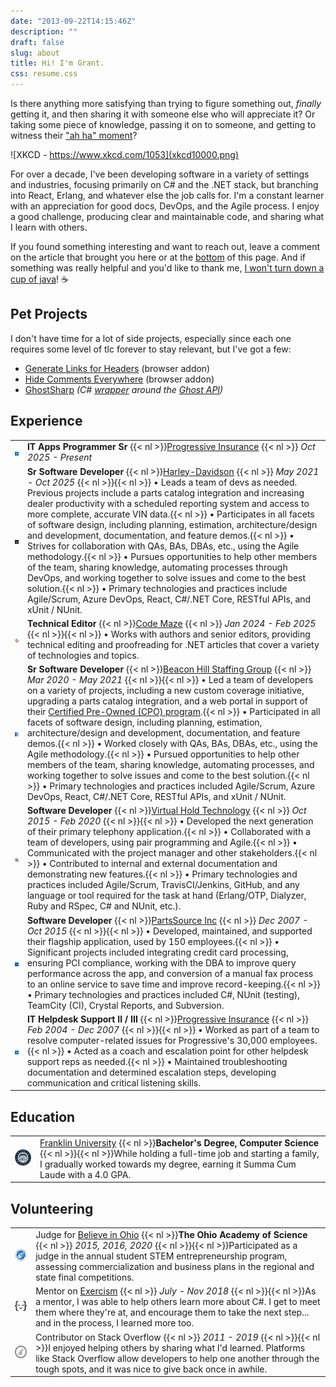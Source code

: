 ```yaml
---
date: "2013-09-22T14:15:46Z"
description: ""
draft: false
slug: about
title: Hi! I'm Grant.
css: resume.css
---
```

Is there anything more satisfying than trying to figure something out, _finally_ getting it, and then sharing it with someone else who will appreciate it? Or taking some piece of knowledge, passing it on to someone, and getting to witness their ["ah ha" moment](https://xkcd.com/1053/)?

![XKCD - https://www.xkcd.com/1053](xkcd10000.png)

For over a decade, I've been developing software in a variety of settings and industries, focusing primarily on C# and the .NET stack, but branching into React, Erlang, and whatever else the job calls for. I'm a constant learner with an appreciation for good docs, DevOps, and the Agile process. I enjoy a good challenge, producing clear and maintainable code, and sharing what I learn with others.

If you found something interesting and want to reach out, leave a comment on the article that brought you here or at the [bottom](#comments) of this page. And if something was really helpful and you'd like to thank me, [I won't turn down a cup of java](https://www.buymeacoffee.com/fhnVUiB19)! ☕

## Pet Projects

I don't have time for a lot of side projects, especially since each one requires some level of tlc forever to stay relevant, but I've got a few:

- [Generate Links for Headers](https://grantwinney.com/generate-links-for-headers/) (browser addon)
- [Hide Comments Everywhere](https://grantwinney.com/hide-comments-everywhere/) (browser addon)
- [GhostSharp](https://grantwinney.com/ghostsharp/) _(C#_ [_wrapper_](https://grantwinney.com/what-is-an-api-wrapper/) _around the_ [_Ghost API_](https://docs.ghost.org/api/)_)_

## Experience

|                           |                                                                                                                                                                                                                                                                                                                                                                                                                                                                                                                                                                                                                                                                                                                                                                                                                                                                                                                                                                                                                                                                                                                        |
| ------------------------- | ---------------------------------------------------------------------------------------------------------------------------------------------------------------------------------------------------------------------------------------------------------------------------------------------------------------------------------------------------------------------------------------------------------------------------------------------------------------------------------------------------------------------------------------------------------------------------------------------------------------------------------------------------------------------------------------------------------------------------------------------------------------------------------------------------------------------------------------------------------------------------------------------------------------------------------------------------------------------------------------------------------------------------------------------------------------------------------------------------------------------- |
| ![](progressive-logo.png) | **IT Apps Programmer Sr**  {{< nl >}}[Progressive Insurance](https://www.progressive.com/)  {{< nl >}} _Oct 2025 - Present_                                                                                                                                                                                                                                                                                                                                                                                                                                                                                                                                                                                                                                                                                                                                                                                                                                                                                                                                                                                            |
| ![](hd-logo.png)          | **Sr Software Developer**  {{< nl >}}[Harley-Davidson](https://www.harley-davidson.com)  {{< nl >}} _May 2021 - Oct 2025_ {{< nl >}}{{< nl >}} &#x2022; Leads a team of devs as needed. Previous projects include a parts catalog integration and increasing dealer productivity with a scheduled reporting system and access to more complete, accurate VIN data.{{< nl >}} &#x2022; Participates in all facets of software design, including planning, estimation, architecture/design and development, documentation, and feature demos.{{< nl >}} &#x2022; Strives for collaboration with QAs, BAs, DBAs, etc., using the Agile methodology.{{< nl >}} &#x2022; Pursues opportunities to help other members of the team, sharing knowledge, automating processes through DevOps, and working together to solve issues and come to the best solution.{{< nl >}} &#x2022; Primary technologies and practices include Agile/Scrum, Azure DevOps, React, C#/.NET Core, RESTful APIs, and xUnit / NUnit.                                                                                                                |
| ![](codemaze-logo.jpg)    | **Technical Editor**  {{< nl >}}[Code Maze](https://code-maze.com)  {{< nl >}} _Jan 2024 - Feb 2025_ {{< nl >}}{{< nl >}} &#x2022; Works with authors and senior editors, providing technical editing and proofreading for .NET articles that cover a variety of technologies and topics.                                                                                                                                                                                                                                                                                                                                                                                                                                                                                                                                                                                                                                                                                                                                                                                                                              |
| ![](beaconhill-logo.jpg)  | **Sr Software Developer**  {{< nl >}}[Beacon Hill Staffing Group](https://www.beaconhillstaffing.com/)  {{< nl >}} _Mar 2020 - May 2021_ {{< nl >}}{{< nl >}} &#x2022; Led a team of developers on a variety of projects, including a new custom coverage initiative, upgrading a parts catalog integration, and a web portal in support of their [Certified Pre-Owned (CPO) program](https://investor.harley-davidson.com/news/news-details/2021/Harley-Davidson-Launches-H-D1-Marketplace/default.aspx).{{< nl >}} &#x2022; Participated in all facets of software design, including planning, estimation, architecture/design and development, documentation, and feature demos.{{< nl >}} &#x2022; Worked closely with QAs, BAs, DBAs, etc., using the Agile methodology.{{< nl >}} &#x2022; Pursued opportunities to help other members of the team, sharing knowledge, automating processes, and working together to solve issues and come to the best solution.{{< nl >}} &#x2022; Primary technologies and practices included Agile/Scrum, Azure DevOps, React, C#/.NET Core, RESTful APIs, and xUnit / NUnit. |
| ![](vht-logo.jpg)         | **Software Developer**  {{< nl >}}[Virtual Hold Technology](https://www.vhtcx.com/)  {{< nl >}} _Oct 2015 - Feb 2020_ {{< nl >}}{{< nl >}} &#x2022; Developed the next generation of their primary telephony application.{{< nl >}} &#x2022; Collaborated with a team of developers, using pair programming and Agile.{{< nl >}} &#x2022; Communicated with the project manager and other stakeholders.{{< nl >}} &#x2022; Contributed to internal and external documentation and demonstrating new features.{{< nl >}} &#x2022; Primary technologies and practices included Agile/Scrum, TravisCI/Jenkins, GitHub, and any language or tool required for the task at hand (Erlang/OTP, Dialyzer, Ruby and RSpec, C# and NUnit, etc.).                                                                                                                                                                                                                                                                                                                                                                                 |
| ![](partssource-logo.jpg) | **Software Developer**  {{< nl >}}[PartsSource Inc](https://www.partssource.com/)  {{< nl >}} _Dec 2007 - Oct 2015_ {{< nl >}}{{< nl >}} &#x2022; Developed, maintained, and supported their flagship application, used by 150 employees.{{< nl >}} &#x2022; Significant projects included integrating credit card processing, ensuring PCI compliance, working with the DBA to improve query performance across the app, and conversion of a manual fax process to an online service to save time and improve record-keeping.{{< nl >}} &#x2022; Primary technologies and practices included C#, NUnit (testing), TeamCity (CI), Crystal Reports, and Subversion.                                                                                                                                                                                                                                                                                                                                                                                                                                                     |
| ![](progressive-logo.png) | **IT Helpdesk Support II / III**  {{< nl >}}[Progressive Insurance](https://www.progressive.com/)  {{< nl >}} _Feb 2004 - Dec 2007_ {{< nl >}}{{< nl >}} &#x2022; Worked as part of a team to resolve computer-related issues for Progressive's 30,000 employees.{{< nl >}} &#x2022; Acted as a coach and escalation point for other helpdesk support reps as needed.{{< nl >}} &#x2022; Maintained troubleshooting documentation and determined escalation steps, developing communication and critical listening skills.                                                                                                                                                                                                                                                                                                                                                                                                                                                                                                                                                                                             |

## Education

|   |   |
|---|---|
|![](franklinu-logo.jpg)|[Franklin University](https://www.franklin.edu/)  {{< nl >}}**Bachelor's Degree, Computer Science**  {{< nl >}}{{< nl >}}While holding a full-time job and starting a family, I gradually worked towards my degree, earning it Summa Cum Laude with a 4.0 GPA.|

## Volunteering

|                                                                          |                                                                                                                                                                                                                                                                                                          |
| ------------------------------------------------------------------------ | -------------------------------------------------------------------------------------------------------------------------------------------------------------------------------------------------------------------------------------------------------------------------------------------------------- |
| ![](oas-logo.png)           | Judge for [Believe in Ohio](http://www.believeinohio.org/)  {{< nl >}}**The Ohio Academy of Science**  {{< nl >}} _2015, 2016, 2020_ {{< nl >}}{{< nl >}}Participated as a judge in the annual student STEM entrepreneurship program, assessing commercialization and business plans in the regional and state final competitions. |
| ![](exercism-logo.png) | Mentor on [Exercism](https://exercism.io/about)  {{< nl >}} _July - Nov 2018_ {{< nl >}}{{< nl >}}As a mentor, I was able to help others learn more about C#. I get to meet them where they're at, and encourage them to take the next step... and in the process, I learned more too.                                       |
| ![](so-logo.png)       | Contributor on Stack Overflow  {{< nl >}} _2011 - 2019_ {{< nl >}}{{< nl >}}I enjoyed helping others by sharing what I'd learned. Platforms like Stack Overflow allow developers to help one another through the tough spots, and it was nice to give back once in awhile.                                                   |
